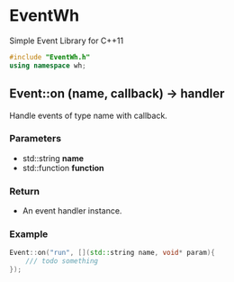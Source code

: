 # EventWh
Simple Event Library for C++11
``` cpp
#include "EventWh.h"
using namespace wh;
```

## Event::on (name, callback) -> handler
Handle events of type name with callback.

### Parameters
- std::string **name**
- std::function **function**

### Return
- An event handler instance.

### Example
``` cpp
Event::on("run", [](std::string name, void* param){
    /// todo something
});
```

